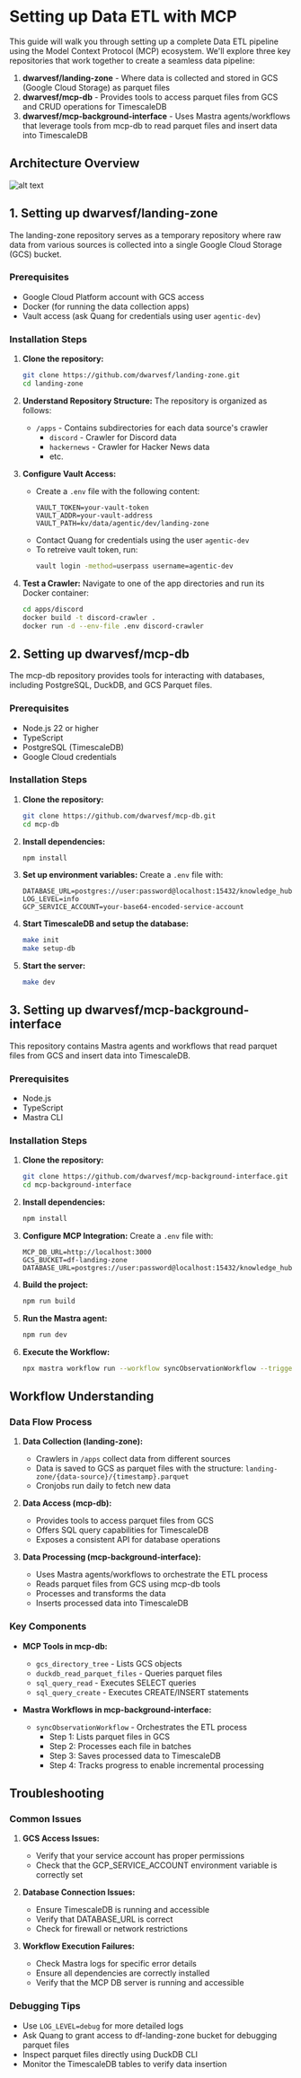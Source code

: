 # Setting up Data ETL with MCP

This guide will walk you through setting up a complete Data ETL pipeline using the Model Context Protocol (MCP) ecosystem. We'll explore three key repositories that work together to create a seamless data pipeline:

1. **dwarvesf/landing-zone** - Where data is collected and stored in GCS (Google Cloud Storage) as parquet files
2. **dwarvesf/mcp-db** - Provides tools to access parquet files from GCS and CRUD operations for TimescaleDB
3. **dwarvesf/mcp-background-interface** - Uses Mastra agents/workflows that leverage tools from mcp-db to read parquet files and insert data into TimescaleDB

## Architecture Overview

![alt text](assets/etl.png)

## 1. Setting up dwarvesf/landing-zone

The landing-zone repository serves as a temporary repository where raw data from various sources is collected into a single Google Cloud Storage (GCS) bucket.

### Prerequisites
- Google Cloud Platform account with GCS access
- Docker (for running the data collection apps)
- Vault access (ask Quang for credentials using user `agentic-dev`)

### Installation Steps

1. **Clone the repository:**
   ```bash
   git clone https://github.com/dwarvesf/landing-zone.git
   cd landing-zone
   ```

2. **Understand Repository Structure:**
   The repository is organized as follows:
   - `/apps` - Contains subdirectories for each data source's crawler
     - `discord` - Crawler for Discord data
     - `hackernews` - Crawler for Hacker News data
     - etc.

3. **Configure Vault Access:**
   - Create a `.env` file with the following content:
     ```
     VAULT_TOKEN=your-vault-token
     VAULT_ADDR=your-vault-address
     VAULT_PATH=kv/data/agentic/dev/landing-zone
     ```
   - Contact Quang for credentials using the user `agentic-dev`
   - To retreive vault token, run:
     ```bash
     vault login -method=userpass username=agentic-dev
     ```

4. **Test a Crawler:**
   Navigate to one of the app directories and run its Docker container:
   ```bash
   cd apps/discord
   docker build -t discord-crawler .
   docker run -d --env-file .env discord-crawler
   ```

## 2. Setting up dwarvesf/mcp-db

The mcp-db repository provides tools for interacting with databases, including PostgreSQL, DuckDB, and GCS Parquet files.

### Prerequisites
- Node.js 22 or higher
- TypeScript
- PostgreSQL (TimescaleDB)
- Google Cloud credentials

### Installation Steps

1. **Clone the repository:**
   ```bash
   git clone https://github.com/dwarvesf/mcp-db.git
   cd mcp-db
   ```

2. **Install dependencies:**
   ```bash
   npm install
   ```

3. **Set up environment variables:**
   Create a `.env` file with:
   ```
   DATABASE_URL=postgres://user:password@localhost:15432/knowledge_hub
   LOG_LEVEL=info
   GCP_SERVICE_ACCOUNT=your-base64-encoded-service-account
   ```

4. **Start TimescaleDB and setup the database:**
   ```bash
   make init
   make setup-db
   ```

5. **Start the server:**
   ```bash
   make dev
   ```

## 3. Setting up dwarvesf/mcp-background-interface

This repository contains Mastra agents and workflows that read parquet files from GCS and insert data into TimescaleDB.

### Prerequisites
- Node.js
- TypeScript
- Mastra CLI

### Installation Steps

1. **Clone the repository:**
   ```bash
   git clone https://github.com/dwarvesf/mcp-background-interface.git
   cd mcp-background-interface
   ```

2. **Install dependencies:**
   ```bash
   npm install
   ```

3. **Configure MCP Integration:**
   Create a `.env` file with:
   ```
   MCP_DB_URL=http://localhost:3000
   GCS_BUCKET=df-landing-zone
   DATABASE_URL=postgres://user:password@localhost:15432/knowledge_hub
   ```

4. **Build the project:**
   ```bash
   npm run build
   ```

5. **Run the Mastra agent:**
   ```bash
   npm run dev
   ```

6. **Execute the Workflow:**
   ```bash
   npx mastra workflow run --workflow syncObservationWorkflow --trigger '{"topic":"hackernews"}'
   ```

## Workflow Understanding

### Data Flow Process

1. **Data Collection (landing-zone):**
   - Crawlers in `/apps` collect data from different sources
   - Data is saved to GCS as parquet files with the structure: `landing-zone/{data-source}/{timestamp}.parquet`
   - Cronjobs run daily to fetch new data

2. **Data Access (mcp-db):**
   - Provides tools to access parquet files from GCS
   - Offers SQL query capabilities for TimescaleDB
   - Exposes a consistent API for database operations

3. **Data Processing (mcp-background-interface):**
   - Uses Mastra agents/workflows to orchestrate the ETL process
   - Reads parquet files from GCS using mcp-db tools
   - Processes and transforms the data
   - Inserts processed data into TimescaleDB

### Key Components

- **MCP Tools in mcp-db:**
  - `gcs_directory_tree` - Lists GCS objects
  - `duckdb_read_parquet_files` - Queries parquet files
  - `sql_query_read` - Executes SELECT queries
  - `sql_query_create` - Executes CREATE/INSERT statements

- **Mastra Workflows in mcp-background-interface:**
  - `syncObservationWorkflow` - Orchestrates the ETL process
    - Step 1: Lists parquet files in GCS
    - Step 2: Processes each file in batches
    - Step 3: Saves processed data to TimescaleDB
    - Step 4: Tracks progress to enable incremental processing

## Troubleshooting

### Common Issues

1. **GCS Access Issues:**
   - Verify that your service account has proper permissions
   - Check that the GCP_SERVICE_ACCOUNT environment variable is correctly set

2. **Database Connection Issues:**
   - Ensure TimescaleDB is running and accessible
   - Verify that DATABASE_URL is correct
   - Check for firewall or network restrictions

3. **Workflow Execution Failures:**
   - Check Mastra logs for specific error details
   - Ensure all dependencies are correctly installed
   - Verify that the MCP DB server is running and accessible

### Debugging Tips

- Use `LOG_LEVEL=debug` for more detailed logs
- Ask Quang to grant access to df-landing-zone bucket for debugging parquet files
- Inspect parquet files directly using DuckDB CLI
- Monitor the TimescaleDB tables to verify data insertion
